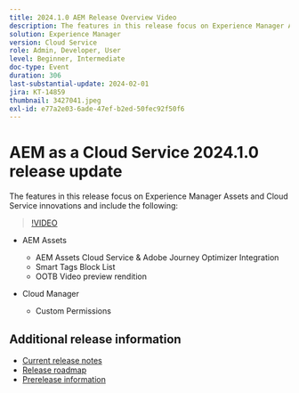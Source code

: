 ```yaml
---
title: 2024.1.0 AEM Release Overview Video
description: The features in this release focus on Experience Manager Assets and Cloud Service innovations and include the following - AEM Assets - AEM Assets Cloud Service & Adobe Journey Optimizer Integration, Smart Tags Block List, OOTB Video preview rendition, Cloud Manager - Custom Permissions
solution: Experience Manager
version: Cloud Service
role: Admin, Developer, User
level: Beginner, Intermediate
doc-type: Event
duration: 306
last-substantial-update: 2024-02-01
jira: KT-14859
thumbnail: 3427041.jpeg
exl-id: e77a2e03-6ade-47ef-b2ed-50fec92f50f6
---
```

# AEM as a Cloud Service 2024.1.0 release update 

The features in this release focus on Experience Manager Assets and Cloud Service innovations and include the following:

>[!VIDEO](https://video.tv.adobe.com/v/3427041/?learn=on)

* AEM Assets
  * AEM Assets Cloud Service & Adobe Journey Optimizer Integration
  * Smart Tags Block List
  * OOTB Video preview rendition

* Cloud Manager
  * Custom Permissions

<!--
Have questions about the release?  Discuss the release in [Experience League Communities](https://adobe.ly/3RPNYZF) -->

## Additional release information

* [Current release notes](https://experienceleague.adobe.com/docs/experience-manager-cloud-service/content/release-notes/home.html)
* [Release roadmap](https://experienceleague.adobe.com/docs/experience-manager-release-information/aem-release-updates/update-releases-roadmap.html)
* [Prerelease information](https://experienceleague.adobe.com/docs/experience-manager-cloud-service/content/release-notes/prerelease.html)
